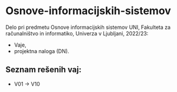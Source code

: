# Osnove-informacijskih-sistemov

Delo pri predmetu Osnove informacijskih sistemov UNI, Fakulteta za računalništvo in informatiko, Univerza v Ljubljani, 2022/23:

- Vaje,
- projektna naloga (DN).

Seznam rešenih vaj:
---------
- V01 -> V10